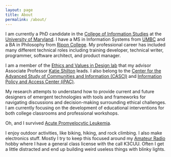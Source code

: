 ```yaml
---
layout: page
title: About
permalink: /about/
---
```


I am currently a PhD candidate in the [College of Information Studies] at the
[University of Maryland]. I have a MS in Information Systems from
[UMBC] and a BA in Philosophy from [Ripon College]. My professional career has
included many different technical roles including training developer, technical
writer, programmer, software architect, and product manager.

I am a member of the [Ethics and Values in Design lab] that my advisor
Associate Professor [Katie Shilton] leads. I also belong to the
[Center for the Advanced Study of Communities and Information (CASCI)]
and [Information Policy and Access Center (iPAC)].

My research attempts to understand how to provide current and future
designers of emergent technologies with tools and frameworks for navigating
discussions and decision-making surrounding ethical challenges. I am currently
focusing on the development of educational interventions for both college
classrooms and professional workshops.  

Oh, and I survived [Acute Promyelocytic Leukemia].

I enjoy outdoor activities, like biking, hiking, and rock climbing. I also
make electronics stuff. Mostly I try to keep this focused around my
[Amateur Radio] hobby where I have a general class license with the call K3CUU.
Often I get a little distracted and end up building weird useless things with
blinky lights.

[College of Information Studies]: http://ischool.umd.edu
[University of Maryland]: http://www.umd.edu
[UMBC]: http://onlinems.umbc.edu
[Ripon College]: http://www.ripon.edu
[Ethics and Values in Design lab]: http://evidlab.umd.edu
[Katie Shilton]: http://terpconnect.umd.edu/~kshilton/
[Center for the Advanced Study of Communities and Information (CASCI)]: http://casci.umd.edu
[Information Policy and Access Center (iPAC)]: http://ipac.umd.edu/
[Acute Promyelocytic Leukemia]: https://en.wikipedia.org/wiki/Acute_promyelocytic_leukemia
[Amateur Radio]: http://www.arrl.org/what-is-amateur-radio
